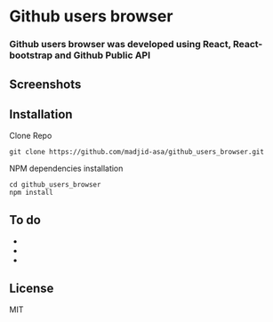 # Github users browser 
###   Github users browser was developed using React, React-bootstrap and Github Public API

## Screenshots


## Installation

Clone Repo

````
git clone https://github.com/madjid-asa/github_users_browser.git
````

NPM dependencies installation 

````
cd github_users_browser
npm install
````

## To do
<ul>
<li></li>
<li></li>
<li></li>
</ul>

## License
MIT
